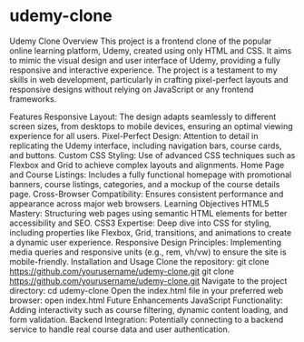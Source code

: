 # udemy-clone
Udemy Clone
Overview
This project is a frontend clone of the popular online learning platform, Udemy, created using only HTML and CSS. It aims to mimic the visual design and user interface of Udemy, providing a fully responsive and interactive experience. The project is a testament to my skills in web development, particularly in crafting pixel-perfect layouts and responsive designs without relying on JavaScript or any frontend frameworks.

Features
Responsive Layout: The design adapts seamlessly to different screen sizes, from desktops to mobile devices, ensuring an optimal viewing experience for all users.
Pixel-Perfect Design: Attention to detail in replicating the Udemy interface, including navigation bars, course cards, and buttons.
Custom CSS Styling: Use of advanced CSS techniques such as Flexbox and Grid to achieve complex layouts and alignments.
Home Page and Course Listings: Includes a fully functional homepage with promotional banners, course listings, categories, and a mockup of the course details page.
Cross-Browser Compatibility: Ensures consistent performance and appearance across major web browsers.
Learning Objectives
HTML5 Mastery: Structuring web pages using semantic HTML elements for better accessibility and SEO.
CSS3 Expertise: Deep dive into CSS for styling, including properties like Flexbox, Grid, transitions, and animations to create a dynamic user experience.
Responsive Design Principles: Implementing media queries and responsive units (e.g., rem, vh/vw) to ensure the site is mobile-friendly.
Installation and Usage
Clone the repository:
git clone https://github.com/yourusername/udemy-clone.git
git clone https://github.com/yourusername/udemy-clone.git
Navigate to the project directory:
cd udemy-clone
Open the index.html file in your preferred web browser:
open index.html
Future Enhancements
JavaScript Functionality: Adding interactivity such as course filtering, dynamic content loading, and form validation.
Backend Integration: Potentially connecting to a backend service to handle real course data and user authentication.

